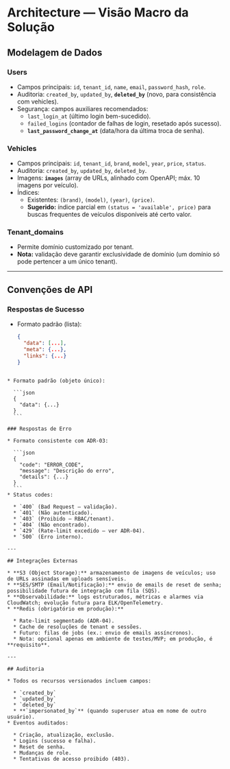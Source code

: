 # Architecture — Visão Macro da Solução

## Modelagem de Dados

### Users
- Campos principais: `id`, `tenant_id`, `name`, `email`, `password_hash`, `role`.
- Auditoria: `created_by`, `updated_by`, **`deleted_by`** (novo, para consistência com vehicles).
- Segurança: campos auxiliares recomendados:
  - `last_login_at` (último login bem-sucedido).
  - `failed_logins` (contador de falhas de login, resetado após sucesso).
  - **`last_password_change_at`** (data/hora da última troca de senha).

### Vehicles
- Campos principais: `id`, `tenant_id`, `brand`, `model`, `year`, `price`, `status`.
- Auditoria: `created_by`, `updated_by`, `deleted_by`.
- Imagens: **`images`** (array de URLs, alinhado com OpenAPI; máx. 10 imagens por veículo).
- Índices:
  - Existentes: `(brand)`, `(model)`, `(year)`, `(price)`.
  - **Sugerido:** índice parcial em `(status = 'available', price)` para buscas frequentes de veículos disponíveis até certo valor.

### Tenant_domains
- Permite domínio customizado por tenant.
- **Nota:** validação deve garantir exclusividade de domínio (um domínio só pode pertencer a um único tenant).

---

## Convenções de API

### Respostas de Sucesso
- Formato padrão (lista):
  ```json
  {
    "data": [...],
    "meta": {...},
    "links": {...}
  }
````

* Formato padrão (objeto único):

  ```json
  {
    "data": {...}
  }
  ```

### Respostas de Erro

* Formato consistente com ADR-03:

  ```json
  {
    "code": "ERROR_CODE",
    "message": "Descrição do erro",
    "details": {...}
  }
  ```
* Status codes:

  * `400` (Bad Request — validação).
  * `401` (Não autenticado).
  * `403` (Proibido — RBAC/tenant).
  * `404` (Não encontrado).
  * `429` (Rate-limit excedido — ver ADR-04).
  * `500` (Erro interno).

---

## Integrações Externas

* **S3 (Object Storage):** armazenamento de imagens de veículos; uso de URLs assinadas em uploads sensíveis.
* **SES/SMTP (Email/Notificação):** envio de emails de reset de senha; possibilidade futura de integração com fila (SQS).
* **Observabilidade:** logs estruturados, métricas e alarmes via CloudWatch; evolução futura para ELK/OpenTelemetry.
* **Redis (obrigatório em produção):**

  * Rate-limit segmentado (ADR-04).
  * Cache de resoluções de tenant e sessões.
  * Futuro: filas de jobs (ex.: envio de emails assíncronos).
  * Nota: opcional apenas em ambiente de testes/MVP; em produção, é **requisito**.

---

## Auditoria

* Todos os recursos versionados incluem campos:

  * `created_by`
  * `updated_by`
  * `deleted_by`
  * **`impersonated_by`** (quando superuser atua em nome de outro usuário).
* Eventos auditados:

  * Criação, atualização, exclusão.
  * Logins (sucesso e falha).
  * Reset de senha.
  * Mudanças de role.
  * Tentativas de acesso proibido (403).


